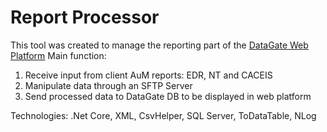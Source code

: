# Report Processor

This tool was created to manage the reporting part of the [DataGate Web Platform](https://github.com/PhilShishov/DataGate)
Main function:
 1. Receive input from client AuM reports: EDR, NT and CACEIS
 2. Manipulate data through an SFTP Server
 3. Send processed data to DataGate DB to be displayed in web platform

Technologies:
.Net Core, XML, CsvHelper, SQL Server, ToDataTable, NLog


